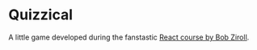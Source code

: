 # Quizzical

A little game developed during the fanstastic [React course by Bob Ziroll](https://scrimba.com/learn/learnreact). 